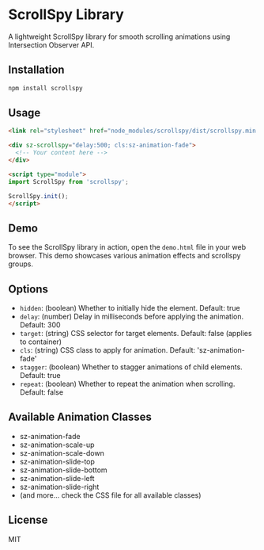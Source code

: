 # ScrollSpy Library

A lightweight ScrollSpy library for smooth scrolling animations using Intersection Observer API.

## Installation

```bash
npm install scrollspy
```

## Usage

```html
<link rel="stylesheet" href="node_modules/scrollspy/dist/scrollspy.min.css">

<div sz-scrollspy="delay:500; cls:sz-animation-fade">
  <!-- Your content here -->
</div>

<script type="module">
import ScrollSpy from 'scrollspy';

ScrollSpy.init();
</script>
```

## Demo

To see the ScrollSpy library in action, open the `demo.html` file in your web browser. This demo showcases various animation effects and scrollspy groups.

## Options

- `hidden`: (boolean) Whether to initially hide the element. Default: true
- `delay`: (number) Delay in milliseconds before applying the animation. Default: 300
- `target`: (string) CSS selector for target elements. Default: false (applies to container)
- `cls`: (string) CSS class to apply for animation. Default: 'sz-animation-fade'
- `stagger`: (boolean) Whether to stagger animations of child elements. Default: true
- `repeat`: (boolean) Whether to repeat the animation when scrolling. Default: false

## Available Animation Classes

- sz-animation-fade
- sz-animation-scale-up
- sz-animation-scale-down
- sz-animation-slide-top
- sz-animation-slide-bottom
- sz-animation-slide-left
- sz-animation-slide-right
- (and more... check the CSS file for all available classes)

## License

MIT
